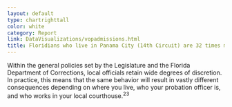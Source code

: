 ```yaml
---
layout: default
type: chartrighttall
color: white
category: Report
link: DataVisualizations/vopadmissions.html
title: Floridians who live in Panama City (14th Circuit) are 32 times more likely to be sent to prison for a VOP than Floridians in Palm Beach (15th Circuit).
---
```

Within the general policies set by the Legislature and the Florida
Department of Corrections, local officials retain wide degrees of
discretion. In practice, this means that the same behavior
will result in vastly different consequences depending on where you live,
who your probation officer is, and who works in your local courthouse.<sup>23</sup>

